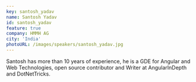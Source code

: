 ```yaml
---
key: santosh_yadav
name: Santosh Yadav
id: santosh_yadav
feature: true
company: HMMH AG
city: 'India'
photoURL: /images/speakers/santosh_yadav.jpg
---
```

Santosh has more than 10 years of experience, he is a GDE for Angular and Web Technologies, open source contributor and Writer at AngularInDepth and DotNetTricks.